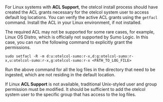 <head>
  <meta name="robots" content="noindex" />
</head>

For Linux systems with **ACL Support**, the otelcol install process should have created the ACL grants necessary for the otelcol system user to access default log locations. You can verify the active ACL grants using the `getfacl` command. Install the ACL in your Linux environment, if not installed.

The required ACL may not be supported for some rare cases, for example, Linux OS Distro, which is officially not supported by Sumo Logic. In this case, you can run the following command to explicitly grant the permissions.

```
sudo setfacl -R -m d:u:otelcol-sumo:r-x,d:g:otelcol-sumo:r-x,u:otelcol-sumo:r-x,g:otelcol-sumo:r-x <PATH_TO_LOG_FILE>
```

Run the above command for all the log files in the directory that need to be ingested, which are not residing in the default location.

If Linux **ACL Support** is not available, traditional Unix-styled user and group permission must be modified. It should be sufficient to add the otelcol system user to the specific group that has access to the log files.
